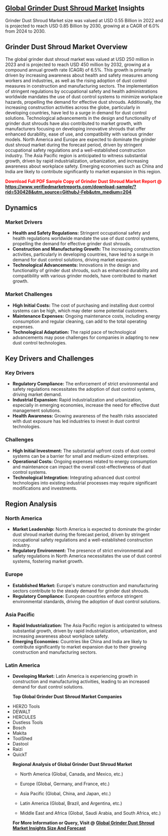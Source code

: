 <h2><a href="https://www.verifiedmarketreports.com/download-sample/?rid=530428&amp;utm_source=GithubJ&amp;utm_medium=204" target="_blank">Global Grinder Dust Shroud Market</a> Insights</h2><p>Grinder Dust Shroud Market size was valued at USD 0.55 Billion in 2022 and is projected to reach USD 0.85 Billion by 2030, growing at a CAGR of 6.0% from 2024 to 2030.</p><p> <h2>Grinder Dust Shroud Market Overview</h2> <p>The global grinder dust shroud market was valued at USD 250 million in 2023 and is projected to reach USD 450 million by 2032, growing at a compound annual growth rate (CAGR) of 6.5%. This growth is primarily driven by increasing awareness about health and safety measures among workers and industries, as well as the rising adoption of dust control measures in construction and manufacturing sectors. The implementation of stringent regulations by occupational safety and health administrations worldwide mandates the use of dust control systems to minimize workplace hazards, propelling the demand for effective dust shrouds. Additionally, the increasing construction activities across the globe, particularly in developing countries, have led to a surge in demand for dust control solutions. Technological advancements in the design and functionality of grinder dust shrouds have also contributed to market growth, with manufacturers focusing on developing innovative shrouds that offer enhanced durability, ease of use, and compatibility with various grinder models. North America and Europe are expected to dominate the grinder dust shroud market during the forecast period, driven by stringent occupational safety regulations and a well-established construction industry. The Asia Pacific region is anticipated to witness substantial growth, driven by rapid industrialization, urbanization, and increasing awareness about workplace safety. Emerging economies such as China and India are likely to contribute significantly to market expansion in this region. </p> <p><strong><p><span class=""><span style="color: #ff0000;"><strong>Download Full PDF Sample Copy of Grinder Dust Shroud Market Report</strong> @ </span><a href="https://www.verifiedmarketreports.com/download-sample/?rid=530428&amp;utm_source=GithubJ-Feb&amp;utm_medium=204" target="_blank">https://www.verifiedmarketreports.com/download-sample/?rid=530428&amp;utm_source=GithubJ-Feb&amp;utm_medium=204</a></span></p></strong></p> <h2>Dynamics</h2> <h3>Market Drivers</h3> <ul> <li><strong>Health and Safety Regulations:</strong> Stringent occupational safety and health regulations worldwide mandate the use of dust control systems, propelling the demand for effective grinder dust shrouds. </li> <li><strong>Construction and Manufacturing Growth:</strong> The increasing construction activities, particularly in developing countries, have led to a surge in demand for dust control solutions, driving market expansion. </li> <li><strong>Technological Advancements:</strong> Innovations in the design and functionality of grinder dust shrouds, such as enhanced durability and compatibility with various grinder models, have contributed to market growth. </li> </ul> <h3>Market Challenges</h3> <ul> <li><strong>High Initial Costs:</strong> The cost of purchasing and installing dust control systems can be high, which may deter some potential customers. </li> <li><strong>Maintenance Expenses:</strong> Ongoing maintenance costs, including energy consumption and regular cleaning, can add to the total operating expenses. </li> <li><strong>Technological Adaptation:</strong> The rapid pace of technological advancements may pose challenges for companies in adapting to new dust control technologies. </li> </ul> <h2>Key Drivers and Challenges</h2> <h3>Key Drivers</h3> <ul> <li><strong>Regulatory Compliance:</strong> The enforcement of strict environmental and safety regulations necessitates the adoption of dust control systems, driving market demand. </li> <li><strong>Industrial Expansion:</strong> Rapid industrialization and urbanization, especially in emerging economies, increase the need for effective dust management solutions. </li> <li><strong>Health Awareness:</strong> Growing awareness of the health risks associated with dust exposure has led industries to invest in dust control technologies. </li> </ul> <h3>Challenges</h3> <ul> <li><strong>High Initial Investment:</strong> The substantial upfront costs of dust control systems can be a barrier for small and medium-sized enterprises. </li> <li><strong>Operational Costs:</strong> Ongoing expenses related to energy consumption and maintenance can impact the overall cost-effectiveness of dust control systems. </li> <li><strong>Technological Integration:</strong> Integrating advanced dust control technologies into existing industrial processes may require significant modifications and investments. </li> </ul> <h2>Region Analysis</h2> <h3>North America</h3> <ul> <li><strong>Market Leadership:</strong> North America is expected to dominate the grinder dust shroud market during the forecast period, driven by stringent occupational safety regulations and a well-established construction industry. </li> <li><strong>Regulatory Environment:</strong> The presence of strict environmental and safety regulations in North America necessitates the use of dust control systems, fostering market growth. </li> </ul> <h3>Europe</h3> <ul> <li><strong>Established Market:</strong> Europe's mature construction and manufacturing sectors contribute to the steady demand for grinder dust shrouds. </li> <li><strong>Regulatory Compliance:</strong> European countries enforce stringent environmental standards, driving the adoption of dust control solutions. </li> </ul> <h3>Asia Pacific</h3> <ul> <li><strong>Rapid Industrialization:</strong> The Asia Pacific region is anticipated to witness substantial growth, driven by rapid industrialization, urbanization, and increasing awareness about workplace safety. </li> <li><strong>Emerging Economies:</strong> Countries like China and India are likely to contribute significantly to market expansion due to their growing construction and manufacturing sectors. </li> </ul> <h3>Latin America</h3> <ul> <li><strong>Developing Market:</strong> Latin America is experiencing growth in construction and manufacturing activities, leading to an increased demand for dust control solutions. </li> </p><p><strong>Top Global Grinder Dust Shroud Market Companies</strong></p><div data-test-id=""><p><li>HERZO Tools</li><li> DEWALT</li><li> HERCULES</li><li> Dustless Tools</li><li> Bosch</li><li> Makita</li><li> ToolShed</li><li> Dastool</li><li> Raizi</li><li> QuickT</li></p><div><strong>Regional Analysis of&nbsp;Global Grinder Dust Shroud Market</strong></div><ul><li dir="ltr"><p dir="ltr">North America&nbsp;(Global, Canada, and Mexico, etc.)</p></li><li dir="ltr"><p dir="ltr">Europe (Global, Germany, and France, etc.)</p></li><li dir="ltr"><p dir="ltr">Asia Pacific&nbsp;(Global, China, and Japan, etc.)</p></li><li dir="ltr"><p dir="ltr">Latin America&nbsp;(Global, Brazil, and Argentina, etc.)</p></li><li dir="ltr">Middle East and Africa&nbsp;(Global, Saudi Arabia, and South Africa, etc.)</li></ul><p><strong>For More Information or Query, Visit @&nbsp;</strong><strong><a href="https://www.verifiedmarketreports.com/product/grinder-dust-shroud-market/?utm_source=GithubJ&amp;utm_medium=204" target="_blank">Global Grinder Dust Shroud Market Insights Size And Forecast</a></strong></p></div>
